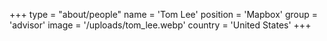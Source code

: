 +++
type = "about/people"
name = 'Tom Lee'
position = 'Mapbox'
group = 'advisor'
image = '/uploads/tom_lee.webp'
country = 'United States'
+++
